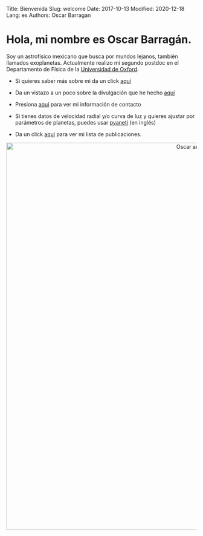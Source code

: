 Title: Bienvenida
Slug: welcome
Date: 2017-10-13
Modified: 2020-12-18
Lang: es
Authors: Oscar Barragan

# Hola, mi nombre es **Oscar Barragán**.

Soy un astrofísico mexicano que busca por mundos lejanos, también llamados exoplanetas.
Actualmente realizo mi segundo postdoc en el Departamento de Física de la [Universidad de Oxford](https://www2.physics.ox.ac.uk/contacts/people/barragan).

* Si quieres saber más sobre mi da un click [aquí](about-es)

* Da un vistazo a un poco sobre la divulgación que he hecho [aquí](outreach-es)

* Presiona [aquí](contact-es) para ver mi información de contacto

* Si tienes datos de velocidad radial y/o curva de luz y quieres ajustar por parámetros de planetas, puedes usar [pyaneti](https://github.com/oscaribv/pyaneti) (en inglés)

* Da un click [aquí](https://ui.adsabs.harvard.edu/public-libraries/MfzVJ0_vS26dJuWiZCcn0w) para ver mi lista de publicaciones.

<center>
<img src="https://oscaribv.github.io/images/oscarandmw.jpg" width="1024" alt="Oscar and Milky Way"/>
</center>
